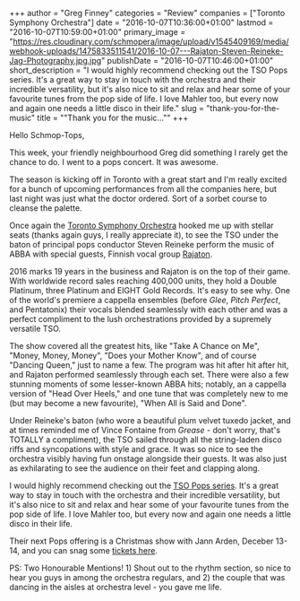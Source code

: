 +++
author = "Greg Finney"
categories = "Review"
companies = ["Toronto Symphony Orchestra"]
date = "2016-10-07T10:36:00+01:00"
lastmod = "2016-10-07T10:59:00+01:00"
primary_image = "https://res.cloudinary.com/schmopera/image/upload/v1545409169/media/webhook-uploads/1475833511541/2016-10-07---Rajaton-Steven-Reineke-Jag-Photography.jpg.jpg"
publishDate = "2016-10-07T10:46:00+01:00"
short_description = "I would highly recommend checking out the TSO Pops series. It&#039;s a great way to stay in touch with the orchestra and their incredible versatility, but it&#039;s also nice to sit and relax and hear some of your favourite tunes from the pop side of life. I love Mahler too, but every now and again one needs a little disco in their life."
slug = "thank-you-for-the-music"
title = "&quot;Thank you for the music...&quot;"
+++

Hello Schmop-Tops, 

This week, your friendly neighbourhood Greg did something I rarely get the chance to do. I went to a pops concert. It was awesome. 

The season is kicking off in Toronto with a great start and I'm really excited for a bunch of upcoming performances from all the companies here, but last night was just what the doctor ordered. Sort of a sorbet course to cleanse the palette. 

Once again the [Toronto Symphony Orchestra](/scene/companies/toronto-symphony-orchestra/) hooked me up with stellar seats (thanks again guys, I really appreciate it), to see the TSO under the baton of principal pops conductor Steven Reineke perform the music of ABBA with special guests, Finnish vocal group [Rajaton](http://www.rajaton.net/en/frontpage). 

2016 marks 19 years in the business and Rajaton is on the top of their game. With worldwide record sales reaching 400,000 units, they hold a Double Platinum, three Platinum and EIGHT Gold Records. It's easy to see why. One of the world's premiere a cappella ensembles (before *Glee*, *Pitch Perfect*, and Pentatonix) their vocals blended seamlessly with each other and was a perfect compliment to the lush orchestrations provided by a supremely versatile TSO. 

The show covered all the greatest hits, like "Take A Chance on Me", "Money, Money, Money", "Does your Mother Know", and of course "Dancing Queen," just to name a few. The program was hit after hit after hit, and Rajaton performed seamlessly through each set. There were also a few stunning moments of some lesser-known ABBA hits; notably, an a cappella version of "Head Over Heels," and one tune that was completely new to me (but may become a new favourite), "When All is Said and Done".

Under Reineke's baton (who wore a beautiful plum velvet tuxedo jacket, and at times reminded me of Vince Fontaine from *Grease* - don't worry, that's TOTALLY a compliment), the TSO sailed through all the string-laden disco riffs and syncopations with style and grace. It was so nice to see the orchestra visibly having fun onstage alongside their guests. It was also just as exhilarating to see the audience on their feet and clapping along. 

I would highly recommend checking out the [TSO Pops series](https://www.tso.ca/tso-pops). It's a great way to stay in touch with the orchestra and their incredible versatility, but it's also nice to sit and relax and hear some of your favourite tunes from the pop side of life. I love Mahler too, but every now and again one needs a little disco in their life. 

Their next Pops offering is a Christmas show with Jann Arden, Deceber 13-14, and you can snag some [tickets here](https://www.tso.ca/concert/jann-arden-christmas).

PS: Two Honourable Mentions! 1) Shout out to the rhythm section, so nice to hear you guys in among the orchestra regulars, and 2) the couple that was dancing in the aisles at orchestra level - you gave me life.
